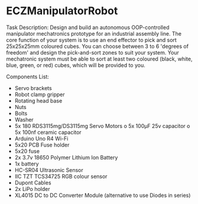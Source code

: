 # ECZManipulatorRobot
Task Description:
Design and build an autonomous OOP-controlled manipulator mechatronics prototype for an industrial assembly line. The core function of your system is to use an end effector to pick and sort 25x25x25mm coloured cubes. You can choose between 3 to 6 'degrees of freedom' and design the pick-and-sort zones to suit your system. Your mechatronic system must be able to sort at least two coloured (black, white, blue, green, or red) cubes, which will be provided to you.

Components List:
-	Servo brackets
-	Robot clamp gripper
-	Rotating head base
-	Nuts
-	Bolts
-	Washer
-	5x 180 RDS3115mg/DS3115mg Servo Motors
  o	5x 100µF 25v capacitor 
  o	5x 100nf ceramic capacitor 
-	Arduino Uno R4 Wi-Fi
-	5x20 PCB Fuse holder
-	5x20 fuse
-	2x 3.7v 18650 Polymer Lithium Ion Battery
-	1x battery
-	HC-SR04 Ultrasonic Sensor
-	IIC TZT TCS34725 RGB colour sensor
-	Dupont Cables
-	2x LiPo holder
-	XL4015 DC to DC Converter Module (alternative to use Diodes in series)
